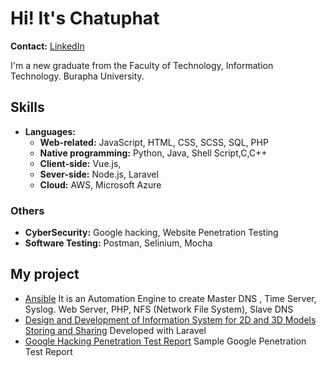 # Hi! It's Chatuphat 
**Contact:** [LinkedIn](https://www.linkedin.com/in/chatuphat-laosomboon-698747186/?originalSubdomain=th)

I'm a new graduate from the Faculty of Technology, Information Technology. Burapha University. 

## Skills
- **Languages:**
  - **Web-related:** JavaScript, HTML, CSS, SCSS, SQL, PHP
  - **Native programming:**  Python, Java, Shell Script,C,C++
  - **Client-side:** Vue.js, 
  - **Sever-side:** Node.js, Laravel
  - **Cloud:** AWS, Microsoft Azure
  
### Others
- **CyberSecurity:** Google hacking, Website Penetration Testing 
- **Software Testing:** Postman, Selinium, Mocha 

## My project
- [Ansible](https://github.com/chatuphat/Ansible) It is an Automation Engine to create Master DNS , Time Server, Syslog. Web Server, PHP, NFS (Network File System), Slave DNS
- [Design and Development of Information System for 2D and 3D Models Storing and Sharing](https://github.com/chatuphat/store2Dand3D) Developed with Laravel
- [Google Hacking Penetration Test Report](https://github.com/chatuphat/Google-hacking-Lab) Sample Google Penetration Test Report
